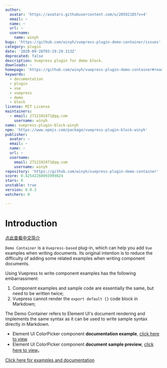 ```yaml
---
author:
  avatar: 'https://avatars.githubusercontent.com/u/20592185?v=4'
  email: ~
  name: ~
  url: ~
  username:
    name: winyh
bugs: 'https://github.com/winyh/vuepress-plugin-demo-container/issues'
category: plugin
date: '2020-09-28T03:19:29.313Z'
deprecated: false
description: Vuepress plugin for demo block.
downloads: ~
homepage: 'https://github.com/winyh/vuepress-plugin-demo-container#readme'
keywords:
  - documentation
  - plugin
  - vue
  - vuepress
  - demo
  - block
license: MIT License
maintainers:
  - email: 2712192471@qq.com
    username: winyh
name: vuepress-plugin-block-winyh
npm: 'https://www.npmjs.com/package/vuepress-plugin-block-winyh'
publisher:
  avatar: ~
  email: ~
  name: ~
  url: ~
  username:
    email: 2712192471@qq.com
    username: winyh
repository: 'https://github.com/winyh/vuepress-plugin-demo-container'
score: 0.42542268093999824
stars: 0
unstable: true
version: 0.0.3
watchers: 0

---
```


# Introduction

[点此查看中文简介](https://github.com/calebman/vuepress-plugin-demo-container/blob/master/README.zh-CN.md)

`Demo Container` is a `Vuepress-based` plug-in, which can help you add `Vue` examples when writing documents. Its original intention is to reduce the difficulty of adding some related examples when writing component documents.

Using Vuepress to write component examples has the following embarrassment:
1. Component examples and sample code are essentially the same, but need to be written twice;
2. Vuepress cannot render the `export default {}` code block in Markdown;

The Demo Container refers to Element UI's document rendering and implements the same syntax as it can be used to write sample syntax directly in Markdown.
* Element UI ColorPicker component **documentation example**, [click here to view](https://github.com/ElemeFE/element/blob/dev/examples/docs/en-US/color-picker.md)
* Element UI ColorPicker component **document sample preview**, [click here to view](https://element.eleme.cn/2.0/#/en-US/component/color-picker)。

[Click here for examples and documentation](https://calebman.github.io/vuepress-plugin-demo-container/)